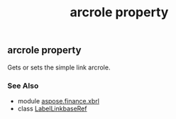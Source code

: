 ﻿---
title: arcrole property
second_title: Aspose.Finance for Python via .NET API References
description: 
type: docs
weight: 40
url: /python-net/aspose.finance.xbrl/labellinkbaseref/arcrole/
is_root: false
---

## arcrole property


Gets or sets the simple link arcrole.

### See Also
* module [aspose.finance.xbrl](../../)
* class [LabelLinkbaseRef](/finance/python-net/aspose.finance.xbrl/labellinkbaseref)
